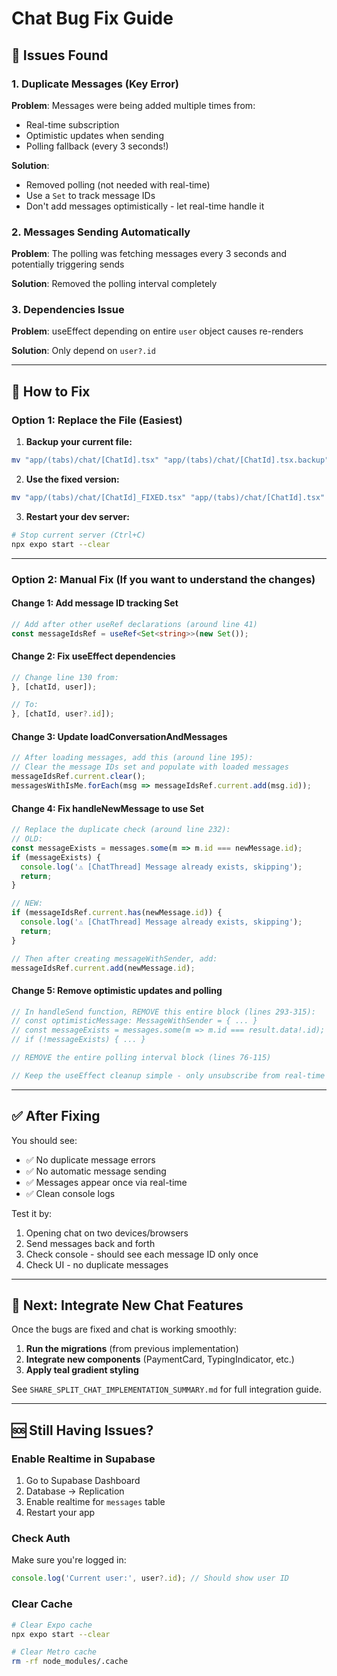 # Chat Bug Fix Guide

## 🐛 Issues Found

### 1. Duplicate Messages (Key Error)
**Problem**: Messages were being added multiple times from:
- Real-time subscription
- Optimistic updates when sending
- Polling fallback (every 3 seconds!)

**Solution**:
- Removed polling (not needed with real-time)
- Use a `Set` to track message IDs
- Don't add messages optimistically - let real-time handle it

### 2. Messages Sending Automatically
**Problem**: The polling was fetching messages every 3 seconds and potentially triggering sends

**Solution**: Removed the polling interval completely

### 3. Dependencies Issue
**Problem**: useEffect depending on entire `user` object causes re-renders

**Solution**: Only depend on `user?.id`

---

## 🔧 How to Fix

### Option 1: Replace the File (Easiest)

1. **Backup your current file:**
```bash
mv "app/(tabs)/chat/[ChatId].tsx" "app/(tabs)/chat/[ChatId].tsx.backup"
```

2. **Use the fixed version:**
```bash
mv "app/(tabs)/chat/[ChatId]_FIXED.tsx" "app/(tabs)/chat/[ChatId].tsx"
```

3. **Restart your dev server:**
```bash
# Stop current server (Ctrl+C)
npx expo start --clear
```

---

### Option 2: Manual Fix (If you want to understand the changes)

#### Change 1: Add message ID tracking Set
```typescript
// Add after other useRef declarations (around line 41)
const messageIdsRef = useRef<Set<string>>(new Set());
```

#### Change 2: Fix useEffect dependencies
```typescript
// Change line 130 from:
}, [chatId, user]);

// To:
}, [chatId, user?.id]);
```

#### Change 3: Update loadConversationAndMessages
```typescript
// After loading messages, add this (around line 195):
// Clear the message IDs set and populate with loaded messages
messageIdsRef.current.clear();
messagesWithIsMe.forEach(msg => messageIdsRef.current.add(msg.id));
```

#### Change 4: Fix handleNewMessage to use Set
```typescript
// Replace the duplicate check (around line 232):
// OLD:
const messageExists = messages.some(m => m.id === newMessage.id);
if (messageExists) {
  console.log('⚠️ [ChatThread] Message already exists, skipping');
  return;
}

// NEW:
if (messageIdsRef.current.has(newMessage.id)) {
  console.log('⚠️ [ChatThread] Message already exists, skipping');
  return;
}

// Then after creating messageWithSender, add:
messageIdsRef.current.add(newMessage.id);
```

#### Change 5: Remove optimistic updates and polling
```typescript
// In handleSend function, REMOVE this entire block (lines 293-315):
// const optimisticMessage: MessageWithSender = { ... }
// const messageExists = messages.some(m => m.id === result.data!.id);
// if (!messageExists) { ... }

// REMOVE the entire polling interval block (lines 76-115)

// Keep the useEffect cleanup simple - only unsubscribe from real-time
```

---

## ✅ After Fixing

You should see:
- ✅ No duplicate message errors
- ✅ No automatic message sending
- ✅ Messages appear once via real-time
- ✅ Clean console logs

Test it by:
1. Opening chat on two devices/browsers
2. Send messages back and forth
3. Check console - should see each message ID only once
4. Check UI - no duplicate messages

---

## 🚀 Next: Integrate New Chat Features

Once the bugs are fixed and chat is working smoothly:

1. **Run the migrations** (from previous implementation)
2. **Integrate new components** (PaymentCard, TypingIndicator, etc.)
3. **Apply teal gradient styling**

See `SHARE_SPLIT_CHAT_IMPLEMENTATION_SUMMARY.md` for full integration guide.

---

## 🆘 Still Having Issues?

### Enable Realtime in Supabase
1. Go to Supabase Dashboard
2. Database → Replication
3. Enable realtime for `messages` table
4. Restart your app

### Check Auth
Make sure you're logged in:
```typescript
console.log('Current user:', user?.id); // Should show user ID
```

### Clear Cache
```bash
# Clear Expo cache
npx expo start --clear

# Clear Metro cache
rm -rf node_modules/.cache
```
